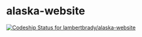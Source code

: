# alaska-website
[ ![Codeship Status for lambertbrady/alaska-website](https://app.codeship.com/projects/380facb0-ab95-0134-692f-2656ee888b62/status?branch=stg)](https://app.codeship.com/projects/192318)
